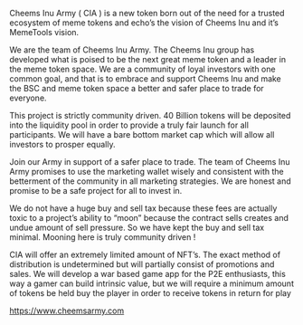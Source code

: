 Cheems Inu Army ( CIA ) is a new token born out of the need for a trusted ecosystem of meme tokens and echo’s the vision of Cheems Inu and it’s MemeTools vision.

We are the team of Cheems Inu Army. The Cheems Inu group has developed what is poised to be the next great meme token and a leader in the meme token space. We are a community of loyal investors with one common goal, and that is to embrace and support Cheems Inu and make the BSC and meme token space a better and safer place to trade for everyone.

This project is strictly community driven. 40 Billion tokens will be deposited into the liquidity pool in order to provide a truly fair launch for all participants. We will have a bare bottom market cap which will allow all investors to prosper equally.

Join our Army in support of a safer place to trade. The team of Cheems Inu Army promises to use the marketing wallet wisely and consistent with the betterment of the community in all marketing strategies. We are honest and promise to be a safe project for all to invest in.

We do not have a huge buy and sell tax because these fees are actually toxic to a project’s ability to “moon” because the contract sells creates and undue amount of sell pressure. So we have kept the buy and sell tax minimal. Mooning here is truly community driven !

CIA will offer an extremely limited amount of NFT’s. The exact method of distribution is undetermined but will partially consist of promotions and sales. We will develop a war based game app for the P2E enthusiasts, this way a gamer can build intrinsic value, but we will require a minimum amount of tokens be held buy the player in order to receive tokens in return for play

https://www.cheemsarmy.com
